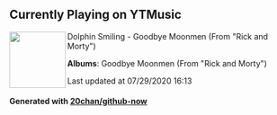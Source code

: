 ## Currently Playing on YTMusic

[<img align="left" width="100" src="https://lh3.googleusercontent.com/9Wcb8zEyntod6UBxW-CsnWwH_aISa40CE-MP7LXRaStN9bRwa6R9erS3kSX78tnwwKbkAbicUyuwd2dp">](https://music.youtube.com/channel/UCf4Cgf7VjmBnwWka8UxKgxg)

Dolphin Smiling - Goodbye Moonmen (From "Rick and Morty")

**Albums**: Goodbye Moonmen (From "Rick and Morty")

Last updated at 07/29/2020 16:13

#### Generated with [20chan/github-now](https://github.com/20chan/github-now)


<!--
**20chan/20chan** is a ✨ _special_ ✨ repository because its `README.md` (this file) appears on your GitHub profile.

Here are some ideas to get you started:

- 🔭 I’m currently working on ...
- 🌱 I’m currently learning ...
- 👯 I’m looking to collaborate on ...
- 🤔 I’m looking for help with ...
- 💬 Ask me about ...
- 📫 How to reach me: ...
- 😄 Pronouns: ...
- ⚡ Fun fact: ...
-->
